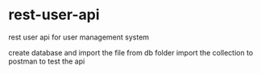 # rest-user-api
rest user api for user management system

create database and import the file from db folder
import the collection to postman to test the api

